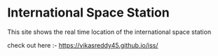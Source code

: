 # International Space Station

This site shows the real time location of the international space station 

check out here :- https://vikasreddy45.github.io/iss/
